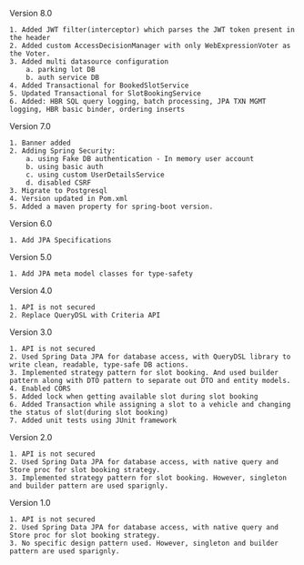Version 8.0

    1. Added JWT filter(interceptor) which parses the JWT token present in the header
    2. Added custom AccessDecisionManager with only WebExpressionVoter as the Voter.
    3. Added multi datasource configuration
        a. parking lot DB
        b. auth service DB
    4. Added Transactional for BookedSlotService
    5. Updated Transactional for SlotBookingService
    6. Added: HBR SQL query logging, batch processing, JPA TXN MGMT logging, HBR basic binder, ordering inserts 

Version 7.0

    1. Banner added
    2. Adding Spring Security:
        a. using Fake DB authentication - In memory user account
        b. using basic auth
        c. using custom UserDetailsService
        d. disabled CSRF
    3. Migrate to Postgresql
    4. Version updated in Pom.xml
    5. Added a maven property for spring-boot version.

Version 6.0

    1. Add JPA Specifications

Version 5.0

    1. Add JPA meta model classes for type-safety

Version 4.0

    1. API is not secured
    2. Replace QueryDSL with Criteria API

Version 3.0

    1. API is not secured
    2. Used Spring Data JPA for database access, with QueryDSL library to write clean, readable, type-safe DB actions.
    3. Implemented strategy pattern for slot booking. And used builder pattern along with DTO pattern to separate out DTO and entity models.
    4. Enabled CORS
    5. Added lock when getting available slot during slot booking
    6. Added Transaction while assigning a slot to a vehicle and changing the status of slot(during slot booking)
    7. Added unit tests using JUnit framework

Version 2.0

    1. API is not secured
    2. Used Spring Data JPA for database access, with native query and Store proc for slot booking strategy.
    3. Implemented strategy pattern for slot booking. However, singleton and builder pattern are used sparignly.

Version 1.0

    1. API is not secured
    2. Used Spring Data JPA for database access, with native query and Store proc for slot booking strategy.
    3. No specific design pattern used. However, singleton and builder pattern are used sparignly.
